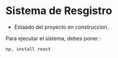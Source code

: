 <h1> Sistema de Resgistro</h1>

- Estaado del proyecto en construccion.

Para ejecutar el sistema, debes poner :

```np, install react```
